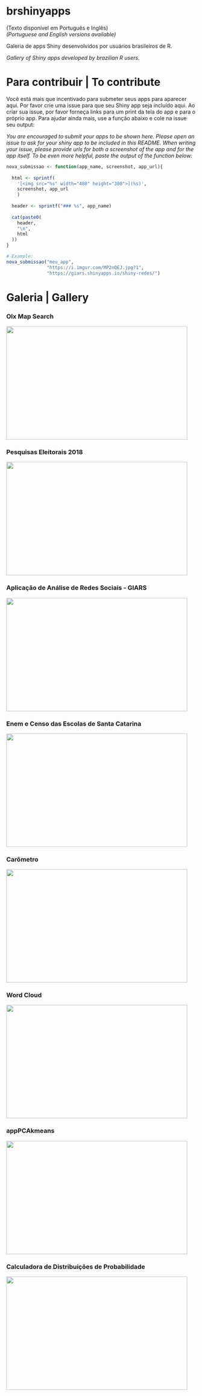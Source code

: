 

# brshinyapps

(Texto disponível em Português e Inglês)  
*(Portuguese and English versions available)*

Galeria de apps Shiny desenvolvidos por usuários brasileiros de R.

*Gallery of Shiny apps developed by brazilian R users.*

# Para contribuir | To contribute
Você está mais que incentivado para submeter seus apps para aparecer aqui. Por favor crie uma issue para que seu Shiny app seja incluído aqui. Ao criar sua issue, por favor forneça links para um print da tela do app e para o próprio app. Para ajudar ainda mais, use a função abaixo e cole na issue seu output:

*You are encouraged to submit your apps to be shown here. Please open an issue to ask for your shiny app to be included in this README. When writing your issue, please provide urls for both a screenshot of the app and for the app itself. To be even more helpful, paste the output of the function below:*

``` r
nova_submissao <- function(app_name, screenshot, app_url){
  
  html <- sprintf(
    '[<img src="%s" width="480" height="300">](%s)',
    screenshot, app_url
    )
  
  header <- sprintf("### %s", app_name)
  
  cat(paste0(
    header,
    "\n",
    html
  ))
}

# Example:
nova_submissao("meu_app",
               "https://i.imgur.com/MP2nQEJ.jpg?1",
               "https://giars.shinyapps.io/shiny-redes/")
```

# Galeria | Gallery

### Olx Map Search
[<img src="https://i.imgur.com/tSzAmiJ.jpg?1" width="480" height="300">](https://sillasgonzaga.shinyapps.io/olxshiny2/)

### Pesquisas Eleitorais 2018
[<img src="https://i.imgur.com/44G4e5x.jpg?1" width="480" height="300">](http://pesqele.conre3.org.br/app/)

### Aplicação de Análise de Redes Sociais - GIARS
[<img src="https://i.imgur.com/MP2nQEJ.jpg?1" width="480" height="300">](https://giars.shinyapps.io/shiny-redes/)

### Enem e Censo das Escolas de Santa Catarina
[<img src="https://i.imgur.com/Gu4YxnM.jpg?1" width="480" height="300">](https://silvio.shinyapps.io/ENEMSC/)

### Carômetro
[<img src="https://i.imgur.com/SRSueP3.jpg?1" width="480" height="300">](https://flaviobarros.shinyapps.io/carometro/)

### Word Cloud
[<img src="https://i.imgur.com/YOWXARs.jpg?1" width="480" height="300">](https://gomesfellipe.shinyapps.io/appwordcloud/)

### appPCAkmeans
[<img src="https://i.imgur.com/XuKuIV8.jpg?1" width="480" height="300">](https://gomesfellipe.shinyapps.io/apppcakmeans/)

### Calculadora de Distribuições de Probabilidade
[<img src="https://i.imgur.com/gYsubFZ.png" width="480" height="300">](http://shiny.leg.ufpr.br/hektor/calc_dist/)
